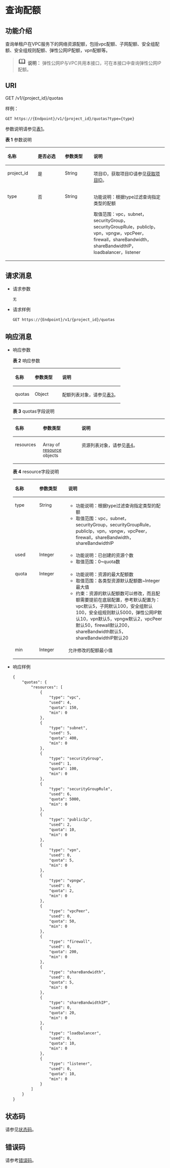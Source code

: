 # 查询配额<a name="eip_apiquota_0001"></a>

## 功能介绍<a name="zh-cn_topic_0201534147_section52301286"></a>

查询单租户在VPC服务下的网络资源配额，包括vpc配额、子网配额、安全组配额、安全组规则配额、弹性公网IP配额，vpn配额等。

>![](public_sys-resources/icon-note.gif) **说明：** 
>弹性公网IP与VPC共用本接口，可在本接口中查询弹性公网IP配额。

## URI<a name="zh-cn_topic_0201534147_section949529"></a>

GET /v1/\{project\_id\}/quotas

样例：

```
GET https://{Endpoint}/v1/{project_id}/quotas?type={type}
```

参数说明请参见[表1](#zh-cn_topic_0201534147_table38014313)。

**表 1**  参数说明

<a name="zh-cn_topic_0201534147_table38014313"></a>
<table><thead align="left"><tr id="zh-cn_topic_0201534147_row46663997"><th class="cellrowborder" valign="top" width="19%" id="mcps1.2.5.1.1"><p id="zh-cn_topic_0201534147_p21687383"><a name="zh-cn_topic_0201534147_p21687383"></a><a name="zh-cn_topic_0201534147_p21687383"></a>名称</p>
</th>
<th class="cellrowborder" valign="top" width="17%" id="mcps1.2.5.1.2"><p id="zh-cn_topic_0201534147_p11847581"><a name="zh-cn_topic_0201534147_p11847581"></a><a name="zh-cn_topic_0201534147_p11847581"></a>是否必选</p>
</th>
<th class="cellrowborder" valign="top" width="18%" id="mcps1.2.5.1.3"><p id="zh-cn_topic_0201534147_p18682156172640"><a name="zh-cn_topic_0201534147_p18682156172640"></a><a name="zh-cn_topic_0201534147_p18682156172640"></a>参数类型</p>
</th>
<th class="cellrowborder" valign="top" width="46%" id="mcps1.2.5.1.4"><p id="zh-cn_topic_0201534147_p20130041"><a name="zh-cn_topic_0201534147_p20130041"></a><a name="zh-cn_topic_0201534147_p20130041"></a>说明</p>
</th>
</tr>
</thead>
<tbody><tr id="zh-cn_topic_0201534147_row19920592"><td class="cellrowborder" valign="top" width="19%" headers="mcps1.2.5.1.1 "><p id="zh-cn_topic_0201534147_p2955276"><a name="zh-cn_topic_0201534147_p2955276"></a><a name="zh-cn_topic_0201534147_p2955276"></a>project_id</p>
</td>
<td class="cellrowborder" valign="top" width="17%" headers="mcps1.2.5.1.2 "><p id="zh-cn_topic_0201534147_p38050837"><a name="zh-cn_topic_0201534147_p38050837"></a><a name="zh-cn_topic_0201534147_p38050837"></a>是</p>
</td>
<td class="cellrowborder" valign="top" width="18%" headers="mcps1.2.5.1.3 "><p id="zh-cn_topic_0201534147_p36859696172640"><a name="zh-cn_topic_0201534147_p36859696172640"></a><a name="zh-cn_topic_0201534147_p36859696172640"></a>String</p>
</td>
<td class="cellrowborder" valign="top" width="46%" headers="mcps1.2.5.1.4 "><p id="zh-cn_topic_0201534147_p10487112"><a name="zh-cn_topic_0201534147_p10487112"></a><a name="zh-cn_topic_0201534147_p10487112"></a>项目ID，获取项目ID请参见<a href="获取项目ID.md">获取项目ID</a>。</p>
</td>
</tr>
<tr id="zh-cn_topic_0201534147_row23099752"><td class="cellrowborder" valign="top" width="19%" headers="mcps1.2.5.1.1 "><p id="zh-cn_topic_0201534147_p59140623"><a name="zh-cn_topic_0201534147_p59140623"></a><a name="zh-cn_topic_0201534147_p59140623"></a>type</p>
</td>
<td class="cellrowborder" valign="top" width="17%" headers="mcps1.2.5.1.2 "><p id="zh-cn_topic_0201534147_p25661150"><a name="zh-cn_topic_0201534147_p25661150"></a><a name="zh-cn_topic_0201534147_p25661150"></a>否</p>
</td>
<td class="cellrowborder" valign="top" width="18%" headers="mcps1.2.5.1.3 "><p id="zh-cn_topic_0201534147_p32845400172640"><a name="zh-cn_topic_0201534147_p32845400172640"></a><a name="zh-cn_topic_0201534147_p32845400172640"></a>String</p>
</td>
<td class="cellrowborder" valign="top" width="46%" headers="mcps1.2.5.1.4 "><p id="zh-cn_topic_0201534147_p4851544151913"><a name="zh-cn_topic_0201534147_p4851544151913"></a><a name="zh-cn_topic_0201534147_p4851544151913"></a>功能说明：根据type过滤查询指定类型的配额</p>
<p id="zh-cn_topic_0201534147_p48177051173921"><a name="zh-cn_topic_0201534147_p48177051173921"></a><a name="zh-cn_topic_0201534147_p48177051173921"></a>取值范围：vpc，subnet，securityGroup，securityGroupRule，publicIp，vpn，vpngw，vpcPeer，firewall，shareBandwidth，shareBandwidthIP，loadbalancer，listener</p>
</td>
</tr>
</tbody>
</table>

## 请求消息<a name="zh-cn_topic_0201534147_section8545767"></a>

-   请求参数

    ```
    无
    ```

-   请求样例

    ```
    GET https://{Endpoint}/v1/{project_id}/quotas
    ```


## 响应消息<a name="zh-cn_topic_0201534147_section9803039"></a>

-   响应参数

    **表 2**  响应参数

    <a name="zh-cn_topic_0201534147_table66351430155536"></a>
    <table><thead align="left"><tr id="zh-cn_topic_0201534147_row25019730155536"><th class="cellrowborder" valign="top" width="18.34%" id="mcps1.2.4.1.1"><p id="zh-cn_topic_0201534147_p13332267155536"><a name="zh-cn_topic_0201534147_p13332267155536"></a><a name="zh-cn_topic_0201534147_p13332267155536"></a>名称</p>
    </th>
    <th class="cellrowborder" valign="top" width="25.509999999999998%" id="mcps1.2.4.1.2"><p id="zh-cn_topic_0201534147_p30154725155536"><a name="zh-cn_topic_0201534147_p30154725155536"></a><a name="zh-cn_topic_0201534147_p30154725155536"></a>参数类型</p>
    </th>
    <th class="cellrowborder" valign="top" width="56.15%" id="mcps1.2.4.1.3"><p id="zh-cn_topic_0201534147_p26613655155536"><a name="zh-cn_topic_0201534147_p26613655155536"></a><a name="zh-cn_topic_0201534147_p26613655155536"></a>说明</p>
    </th>
    </tr>
    </thead>
    <tbody><tr id="zh-cn_topic_0201534147_row8222433155536"><td class="cellrowborder" valign="top" width="18.34%" headers="mcps1.2.4.1.1 "><p id="zh-cn_topic_0201534147_p62037356155536"><a name="zh-cn_topic_0201534147_p62037356155536"></a><a name="zh-cn_topic_0201534147_p62037356155536"></a>quotas</p>
    </td>
    <td class="cellrowborder" valign="top" width="25.509999999999998%" headers="mcps1.2.4.1.2 "><p id="zh-cn_topic_0201534147_p11836771155536"><a name="zh-cn_topic_0201534147_p11836771155536"></a><a name="zh-cn_topic_0201534147_p11836771155536"></a>Object</p>
    </td>
    <td class="cellrowborder" valign="top" width="56.15%" headers="mcps1.2.4.1.3 "><p id="zh-cn_topic_0201534147_p39072163155536"><a name="zh-cn_topic_0201534147_p39072163155536"></a><a name="zh-cn_topic_0201534147_p39072163155536"></a>配额列表对象，请参见<a href="#zh-cn_topic_0201534147_table11308015155544">表3</a>。</p>
    </td>
    </tr>
    </tbody>
    </table>

    **表 3**  quotas字段说明

    <a name="zh-cn_topic_0201534147_table11308015155544"></a>
    <table><thead align="left"><tr id="zh-cn_topic_0201534147_row37694756155544"><th class="cellrowborder" valign="top" width="18.34%" id="mcps1.2.4.1.1"><p id="zh-cn_topic_0201534147_p33376361155544"><a name="zh-cn_topic_0201534147_p33376361155544"></a><a name="zh-cn_topic_0201534147_p33376361155544"></a>名称</p>
    </th>
    <th class="cellrowborder" valign="top" width="25.509999999999998%" id="mcps1.2.4.1.2"><p id="zh-cn_topic_0201534147_p6082737155544"><a name="zh-cn_topic_0201534147_p6082737155544"></a><a name="zh-cn_topic_0201534147_p6082737155544"></a>参数类型</p>
    </th>
    <th class="cellrowborder" valign="top" width="56.15%" id="mcps1.2.4.1.3"><p id="zh-cn_topic_0201534147_p22939651155544"><a name="zh-cn_topic_0201534147_p22939651155544"></a><a name="zh-cn_topic_0201534147_p22939651155544"></a>说明</p>
    </th>
    </tr>
    </thead>
    <tbody><tr id="zh-cn_topic_0201534147_row46172458155544"><td class="cellrowborder" valign="top" width="18.34%" headers="mcps1.2.4.1.1 "><p id="zh-cn_topic_0201534147_p48981646155544"><a name="zh-cn_topic_0201534147_p48981646155544"></a><a name="zh-cn_topic_0201534147_p48981646155544"></a>resources</p>
    </td>
    <td class="cellrowborder" valign="top" width="25.509999999999998%" headers="mcps1.2.4.1.2 "><p id="zh-cn_topic_0201534147_p51341867155544"><a name="zh-cn_topic_0201534147_p51341867155544"></a><a name="zh-cn_topic_0201534147_p51341867155544"></a>Array of <a href="#zh-cn_topic_0201534147_table8208684">resource</a> objects</p>
    </td>
    <td class="cellrowborder" valign="top" width="56.15%" headers="mcps1.2.4.1.3 "><p id="zh-cn_topic_0201534147_p48584024155544"><a name="zh-cn_topic_0201534147_p48584024155544"></a><a name="zh-cn_topic_0201534147_p48584024155544"></a>资源列表对象，请参见<a href="#zh-cn_topic_0201534147_table8208684">表4</a>。</p>
    </td>
    </tr>
    </tbody>
    </table>

    **表 4**  resource字段说明

    <a name="zh-cn_topic_0201534147_table8208684"></a>
    <table><thead align="left"><tr id="zh-cn_topic_0201534147_row19762867"><th class="cellrowborder" valign="top" width="15.959999999999999%" id="mcps1.2.4.1.1"><p id="zh-cn_topic_0201534147_p57288388"><a name="zh-cn_topic_0201534147_p57288388"></a><a name="zh-cn_topic_0201534147_p57288388"></a>名称</p>
    </th>
    <th class="cellrowborder" valign="top" width="19.1%" id="mcps1.2.4.1.2"><p id="zh-cn_topic_0201534147_p3523125172732"><a name="zh-cn_topic_0201534147_p3523125172732"></a><a name="zh-cn_topic_0201534147_p3523125172732"></a>参数类型</p>
    </th>
    <th class="cellrowborder" valign="top" width="64.94%" id="mcps1.2.4.1.3"><p id="zh-cn_topic_0201534147_p59475690"><a name="zh-cn_topic_0201534147_p59475690"></a><a name="zh-cn_topic_0201534147_p59475690"></a>说明</p>
    </th>
    </tr>
    </thead>
    <tbody><tr id="zh-cn_topic_0201534147_row52801617"><td class="cellrowborder" valign="top" width="15.959999999999999%" headers="mcps1.2.4.1.1 "><p id="zh-cn_topic_0201534147_p49072547"><a name="zh-cn_topic_0201534147_p49072547"></a><a name="zh-cn_topic_0201534147_p49072547"></a>type</p>
    </td>
    <td class="cellrowborder" valign="top" width="19.1%" headers="mcps1.2.4.1.2 "><p id="zh-cn_topic_0201534147_p16937702172732"><a name="zh-cn_topic_0201534147_p16937702172732"></a><a name="zh-cn_topic_0201534147_p16937702172732"></a>String</p>
    </td>
    <td class="cellrowborder" valign="top" width="64.94%" headers="mcps1.2.4.1.3 "><a name="zh-cn_topic_0201534147_ul15534105019216"></a><a name="zh-cn_topic_0201534147_ul15534105019216"></a><ul id="zh-cn_topic_0201534147_ul15534105019216"><li>功能说明：根据type过滤查询指定类型的配额</li><li>取值范围：vpc，subnet，securityGroup，securityGroupRule，publicIp，vpn，vpngw，vpcPeer，firewall，shareBandwidth，shareBandwidthIP</li></ul>
    </td>
    </tr>
    <tr id="zh-cn_topic_0201534147_row49017803"><td class="cellrowborder" valign="top" width="15.959999999999999%" headers="mcps1.2.4.1.1 "><p id="zh-cn_topic_0201534147_p11019092"><a name="zh-cn_topic_0201534147_p11019092"></a><a name="zh-cn_topic_0201534147_p11019092"></a>used</p>
    </td>
    <td class="cellrowborder" valign="top" width="19.1%" headers="mcps1.2.4.1.2 "><p id="zh-cn_topic_0201534147_p29776587172732"><a name="zh-cn_topic_0201534147_p29776587172732"></a><a name="zh-cn_topic_0201534147_p29776587172732"></a>Integer</p>
    </td>
    <td class="cellrowborder" valign="top" width="64.94%" headers="mcps1.2.4.1.3 "><a name="zh-cn_topic_0201534147_ul255215419218"></a><a name="zh-cn_topic_0201534147_ul255215419218"></a><ul id="zh-cn_topic_0201534147_ul255215419218"><li>功能说明：已创建的资源个数</li><li>取值范围：0~quota数</li></ul>
    </td>
    </tr>
    <tr id="zh-cn_topic_0201534147_row13742502"><td class="cellrowborder" valign="top" width="15.959999999999999%" headers="mcps1.2.4.1.1 "><p id="zh-cn_topic_0201534147_p39400845"><a name="zh-cn_topic_0201534147_p39400845"></a><a name="zh-cn_topic_0201534147_p39400845"></a>quota</p>
    </td>
    <td class="cellrowborder" valign="top" width="19.1%" headers="mcps1.2.4.1.2 "><p id="zh-cn_topic_0201534147_p63093324172732"><a name="zh-cn_topic_0201534147_p63093324172732"></a><a name="zh-cn_topic_0201534147_p63093324172732"></a>Integer</p>
    </td>
    <td class="cellrowborder" valign="top" width="64.94%" headers="mcps1.2.4.1.3 "><a name="zh-cn_topic_0201534147_ul399282316224"></a><a name="zh-cn_topic_0201534147_ul399282316224"></a><ul id="zh-cn_topic_0201534147_ul399282316224"><li>功能说明：资源的最大配额数</li><li>取值范围：各类型资源默认配额数~Integer最大值</li><li>约束：资源的默认配额数可以修改，而且配额需要提前在底层配置，参考默认配置为：vpc默认5，子网默认100，安全组默认100，安全组规则默认5000，弹性公网IP默认10，vpn默认5，vpngw默认2，vpcPeer默认50，firewall默认200，shareBandwidth默认5，shareBandwidthIP默认20</li></ul>
    </td>
    </tr>
    <tr id="zh-cn_topic_0201534147_row4925573392829"><td class="cellrowborder" valign="top" width="15.959999999999999%" headers="mcps1.2.4.1.1 "><p id="zh-cn_topic_0201534147_p576726292829"><a name="zh-cn_topic_0201534147_p576726292829"></a><a name="zh-cn_topic_0201534147_p576726292829"></a>min</p>
    </td>
    <td class="cellrowborder" valign="top" width="19.1%" headers="mcps1.2.4.1.2 "><p id="zh-cn_topic_0201534147_p3758450892829"><a name="zh-cn_topic_0201534147_p3758450892829"></a><a name="zh-cn_topic_0201534147_p3758450892829"></a>Integer</p>
    </td>
    <td class="cellrowborder" valign="top" width="64.94%" headers="mcps1.2.4.1.3 "><p id="zh-cn_topic_0201534147_p6018282892829"><a name="zh-cn_topic_0201534147_p6018282892829"></a><a name="zh-cn_topic_0201534147_p6018282892829"></a>允许修改的配额最小值</p>
    </td>
    </tr>
    </tbody>
    </table>

-   响应样例

    ```
    {
        "quotas": {
            "resources": [
                {
                    "type": "vpc",
                    "used": 4,
                    "quota": 150,
                    "min": 0
                },
                {
                    "type": "subnet",
                    "used": 5,
                    "quota": 400,
                    "min": 0
                },
                {
                    "type": "securityGroup",
                    "used": 1,
                    "quota": 100,
                    "min": 0
                },
                {
                    "type": "securityGroupRule",
                    "used": 6,
                    "quota": 5000,
                    "min": 0
                },
                {
                    "type": "publicIp",
                    "used": 2,
                    "quota": 10,
                    "min": 0
                },
                {
                    "type": "vpn",
                    "used": 0,
                    "quota": 5,
                    "min": 0
                },
                {
                    "type": "vpngw",
                    "used": 0,
                    "quota": 2,
                    "min": 0
                },
                {
                    "type": "vpcPeer",
                    "used": 0,
                    "quota": 50,
                    "min": 0
                },
                {
                    "type": "firewall",
                    "used": 0,
                    "quota": 200,
                    "min": 0
                },
                {
                    "type": "shareBandwidth",
                    "used": 0,
                    "quota": 5,
                    "min": 0
                },
                {
                    "type": "shareBandwidthIP",
                    "used": 0,
                    "quota": 20,
                    "min": 0
                },
                {
                    "type": "loadbalancer",
                    "used": 0,
                    "quota": 10,
                    "min": 0
                },
                {
                    "type": "listener",
                    "used": 0,
                    "quota": 10,
                    "min": 0
                }
            ]
        }
    }
    ```


## 状态码<a name="zh-cn_topic_0201534147_section31981619"></a>

请参见[状态码](状态码.md)。

## 错误码<a name="zh-cn_topic_0201534147_section85821649202813"></a>

请参考[错误码](错误码.md)。


